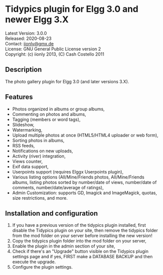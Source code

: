 Tidypics plugin for Elgg 3.0 and newer Elgg 3.X
===============================================

Latest Version: 3.0.0  
Released: 2020-08-23  
Contact: iionly@gmx.de  
License: GNU General Public License version 2  
Copyright: (c) iionly 2013, (C) Cash Costello 2011


Description
-----------

The photo gallery plugin for Elgg 3.0 (and later versions 3.X).


Features
--------

- Photos organized in albums or group albums,
- Commenting on photos and albums,
- Tagging (members or word tags),
- Slideshow,
- Watermarking,
- Upload multiple photos at once (HTML5/HTML4 uploader or web form),
- Sorting photos in albums,
- RSS feeds,
- Notifications on new uploads,
- Activity (river) integration,
- Views counter,
- Exif data support,
- Userpoints support (requires Elggx Userpoints plugin),
- Various listing options (All/Mine/Friends photos, All/Mine/Friends albums, listing photos sorted by number/date of views, number/date of comments, number/date/average of ratings),
- Admin Customization: supports GD, Imagick and ImageMagick, quotas, size restrictions, and more.


Installation and configuration
------------------------------

1. If you have a previous version of the tidypics plugin installed, first disable the Tidypics plugin on your site, then remove the tidypics folder from the mod folder on your server before installing the new version!
2. Copy the tidypics plugin folder into the mod folder on your server,
3. Enable the plugin in the admin section of your site,
4. Check if there's an "Upgrade" button visible on the Tidypics plugin settings page and if yes, FIRST make a DATABASE BACKUP and then execute the upgrade.
5. Configure the plugin settings.
